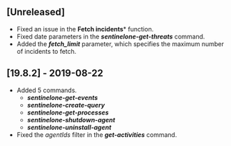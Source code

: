 ## [Unreleased]
  - Fixed an issue in the **Fetch incidents*** function.
  - Fixed date parameters in the ***sentinelone-get-threats*** command.
  - Added the ***fetch_limit*** parameter, which specifies the maximum number of incidents to fetch.

## [19.8.2] - 2019-08-22
- Added 5 commands.
  - ***sentinelone-get-events***
  - ***sentinelone-create-query***
  - ***sentinelone-get-processes***
  - ***sentinelone-shutdown-agent***
  - ***sentinelone-uninstall-agent***
- Fixed the *agentIds* filter in the ***get-activities*** command.
